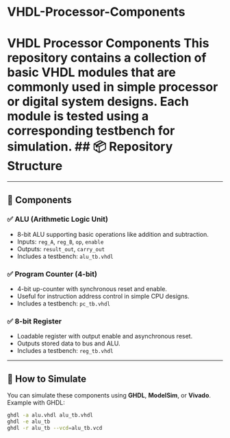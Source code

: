 # VHDL-Processor-Components
# VHDL Processor Components  This repository contains a collection of basic VHDL modules that are commonly used in simple processor or digital system designs. Each module is tested using a corresponding testbench for simulation.  ## 📦 Repository Structure

---

## 🔧 Components

### ✅ ALU (Arithmetic Logic Unit)
- 8-bit ALU supporting basic operations like addition and subtraction.
- Inputs: `reg_A`, `reg_B`, `op`, `enable`
- Outputs: `result_out`, `carry_out`
- Includes a testbench: `alu_tb.vhdl`

### ✅ Program Counter (4-bit)
- 4-bit up-counter with synchronous reset and enable.
- Useful for instruction address control in simple CPU designs.
- Includes a testbench: `pc_tb.vhdl`

### ✅ 8-bit Register
- Loadable register with output enable and asynchronous reset.
- Outputs stored data to bus and ALU.
- Includes a testbench: `reg_tb.vhdl`

---

## 🚀 How to Simulate

You can simulate these components using **GHDL**, **ModelSim**, or **Vivado**. Example with GHDL:

```bash
ghdl -a alu.vhdl alu_tb.vhdl
ghdl -e alu_tb
ghdl -r alu_tb --vcd=alu_tb.vcd
